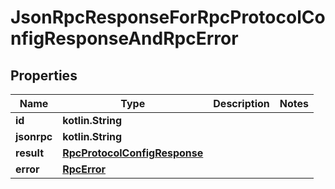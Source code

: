 
# JsonRpcResponseForRpcProtocolConfigResponseAndRpcError

## Properties
| Name | Type | Description | Notes |
| ------------ | ------------- | ------------- | ------------- |
| **id** | **kotlin.String** |  |  |
| **jsonrpc** | **kotlin.String** |  |  |
| **result** | [**RpcProtocolConfigResponse**](RpcProtocolConfigResponse.md) |  |  |
| **error** | [**RpcError**](RpcError.md) |  |  |



